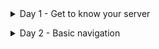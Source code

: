 <details><summary> Day 1 - Get to know your server </summary>
 <br>

    1) Connect and login remotely to your server
- Log into the AWS account you created in the Day0 of the challenge and launch your EC2 instance.

![image](https://user-images.githubusercontent.com/86648102/139727838-26378eac-0cc3-46fa-a65b-9ec8e86536ae.png)

- Open your virtual machine. Make sure to have the key copied into the **.ssh** folder and have it's permissions set to 440.

![image](https://user-images.githubusercontent.com/86648102/139728310-7317283d-77f6-45c9-a6d1-2bf0014912d8.png)

- Connect to the instance using the provided IP from AWS console.

![image](https://user-images.githubusercontent.com/86648102/139728494-e64ccdf7-c9d3-4092-942f-ef562712a252.png)

---
    2) Run a few simple simple commands to check the status of your server
Try these simple commands:
`ls`
`uptime`
`free`
`df -h`
`uname -a`

![image](https://user-images.githubusercontent.com/86648102/139728753-038bc87a-7824-49d6-b59b-a41ee2ac0ff9.png)

 ---
    3) Change your password
    
Use `sudo passwd ubuntu` command, then type the password you would like. Please make it strong!!!

---

That's all for today. Easy but fundamental.

---

<br></details>

    
<details><summary> Day 2 - Basic navigation </summary>
 <br>
 
    1) Login to your server using ssh
 
 ![image](https://user-images.githubusercontent.com/86648102/139802849-392214b2-c63c-476d-b66a-3e3adaf88aed.png)

    Use `pwd` and `cd` commands. Get familiar with them. Learn to use both, absolute and relative paths to change directories.
 
![image](https://user-images.githubusercontent.com/86648102/139803730-a9f6239e-18a2-4d1f-b178-ce8e24532203.png)

 
 ---
 ---
 ---
 
 <br>
 
 </details>
